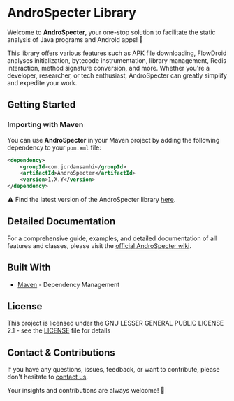 # AndroSpecter Library

Welcome to **AndroSpecter**, your one-stop solution to facilitate the static analysis of Java programs and Android apps! 🚀

This library offers various features such as APK file downloading, FlowDroid analyses initialization, bytecode instrumentation, library management, Redis interaction, method signature conversion, and more. Whether you're a developer, researcher, or tech enthusiast, AndroSpecter can greatly simplify and expedite your work.

## Getting Started

### Importing with Maven

You can use **AndroSpecter** in your Maven project by adding the following dependency to your `pom.xml` file:

```xml
<dependency>
    <groupId>com.jordansamhi</groupId>
    <artifactId>AndroSpecter</artifactId>
    <version>1.X.Y</version>
</dependency>
```

:warning: Find the latest version of the AndroSpecter library [here](https://mvnrepository.com/artifact/com.jordansamhi/androspecter).

## Detailed Documentation

For a comprehensive guide, examples, and detailed documentation of all features and classes, please visit the [official AndroSpecter wiki](https://github.com/JordanSamhi/AndroSpecter/wiki).

## Built With

* [Maven](https://maven.apache.org/) - Dependency Management

## License

This project is licensed under the GNU LESSER GENERAL PUBLIC LICENSE 2.1 - see the [LICENSE](LICENSE) file for details

## Contact & Contributions

If you have any questions, issues, feedback, or want to contribute, please don't hesitate to [contact us](mailto:jordan.samhi@uni.lu).

Your insights and contributions are always welcome! 🌟
